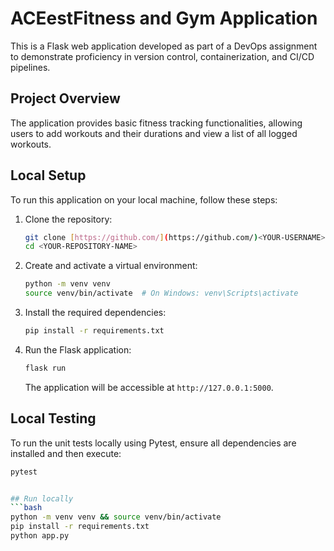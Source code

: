 # ACEestFitness and Gym Application

This is a Flask web application developed as part of a DevOps assignment to demonstrate proficiency in version control, containerization, and CI/CD pipelines.

## Project Overview

The application provides basic fitness tracking functionalities, allowing users to add workouts and their durations and view a list of all logged workouts.

## Local Setup

To run this application on your local machine, follow these steps:

1.  Clone the repository:
    ```bash
    git clone [https://github.com/](https://github.com/)<YOUR-USERNAME>/<YOUR-REPOSITORY-NAME>.git
    cd <YOUR-REPOSITORY-NAME>
    ```

2.  Create and activate a virtual environment:
    ```bash
    python -m venv venv
    source venv/bin/activate  # On Windows: venv\Scripts\activate
    ```

3.  Install the required dependencies:
    ```bash
    pip install -r requirements.txt
    ```

4.  Run the Flask application:
    ```bash
    flask run
    ```
    The application will be accessible at `http://127.0.0.1:5000`.

## Local Testing

To run the unit tests locally using Pytest, ensure  all  dependencies are installed and then execute:

```bash
pytest


## Run locally
```bash
python -m venv venv && source venv/bin/activate
pip install -r requirements.txt
python app.py